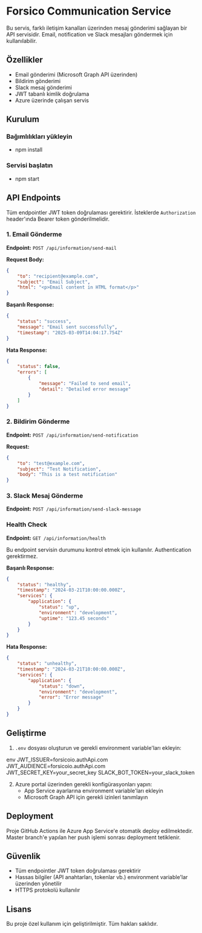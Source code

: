 # Forsico Communication Service

Bu servis, farklı iletişim kanalları üzerinden mesaj gönderimi sağlayan bir API servisidir. Email, notification ve Slack mesajları göndermek için kullanılabilir.

## Özellikler

- Email gönderimi (Microsoft Graph API üzerinden)
- Bildirim gönderimi 
- Slack mesaj gönderimi
- JWT tabanlı kimlik doğrulama
- Azure üzerinde çalışan servis

## Kurulum

### Bağımlılıkları yükleyin
- npm install

### Servisi başlatın
- npm start


## API Endpoints

Tüm endpointler JWT token doğrulaması gerektirir. İsteklerde `Authorization` header'ında Bearer token gönderilmelidir.

### 1. Email Gönderme

**Endpoint:** `POST /api/information/send-mail`

**Request Body:**
```json
{
    "to": "recipient@example.com",
    "subject": "Email Subject",
    "html": "<p>Email content in HTML format</p>"
}
```

**Başarılı Response:**
```json
{
    "status": "success",
    "message": "Email sent successfully",
    "timestamp": "2025-03-09T14:04:17.754Z"
}
```

**Hata Response:**
```json
{
    "status": false,
    "errors": [
        {
            "message": "Failed to send email",
            "detail": "Detailed error message"
        }
    ]
}
```


### 2. Bildirim Gönderme

**Endpoint:** `POST /api/information/send-notification`

**Request:** 

```json
{
    "to": "test@example.com",
    "subject": "Test Notification",
    "body": "This is a test notification"
}
```


### 3. Slack Mesaj Gönderme

**Endpoint:** `POST /api/information/send-slack-message`


### Health Check

**Endpoint:** `GET /api/information/health`

Bu endpoint servisin durumunu kontrol etmek için kullanılır. Authentication gerektirmez.

**Başarılı Response:**
```json
{
    "status": "healthy",
    "timestamp": "2024-03-21T10:00:00.000Z",
    "services": {
        "application": {
            "status": "up",
            "environment": "development",
            "uptime": "123.45 seconds"
        }
    }
}
```

**Hata Response:**
```json
{
    "status": "unhealthy",
    "timestamp": "2024-03-21T10:00:00.000Z",
    "services": {
        "application": {
            "status": "down",
            "environment": "development",
            "error": "Error message"
        }
    }
}
```

## Geliştirme

1. `.env` dosyası oluşturun ve gerekli environment variable'ları ekleyin:

env
JWT_ISSUER=forsicoio.authApi.com
JWT_AUDIENCE=forsicoio.authApi.com
JWT_SECRET_KEY=your_secret_key
SLACK_BOT_TOKEN=your_slack_token



2. Azure portal üzerinden gerekli konfigürasyonları yapın:
   - App Service ayarlarına environment variable'ları ekleyin
   - Microsoft Graph API için gerekli izinleri tanımlayın

## Deployment

Proje GitHub Actions ile Azure App Service'e otomatik deploy edilmektedir. Master branch'e yapılan her push işlemi sonrası deployment tetiklenir.

## Güvenlik

- Tüm endpointler JWT token doğrulaması gerektirir
- Hassas bilgiler (API anahtarları, tokenlar vb.) environment variable'lar üzerinden yönetilir
- HTTPS protokolü kullanılır

## Lisans

Bu proje özel kullanım için geliştirilmiştir. Tüm hakları saklıdır.